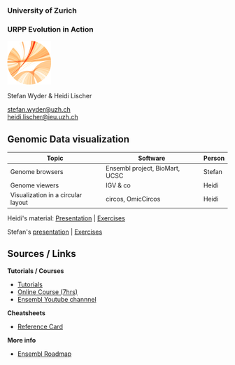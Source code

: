 ### University of Zurich
### URPP Evolution in Action
![URPP logo](Logo_URPP_kl2.png)

Stefan Wyder & Heidi Lischer

stefan.wyder@uzh.ch  
heidi.lischer@ieu.uzh.ch


## Genomic Data visualization
  
  

Topic             | Software | Person 
----------------- | -------- | ------------------
Genome browsers | Ensembl project, BioMart, UCSC | Stefan
Genome viewers | IGV & co | Heidi
Visualization in a circular layout | circos, OmicCircos | Heidi
  
  
Heidi's material: [Presentation](URPP_Tutorial_GenomicVisual_HL.pdf) | [Exercises](Exercises_GenomicVisualiz_HL.pdf)  
  
Stefan's [presentation](URPP_Tutorial_GenomicVisual_SW.pdf) | [Exercises](Exercises_ensembl.md) 
  
  
  
## Sources / Links
  
**Tutorials / Courses**    
- [Tutorials](http://www.ensembl.org/info/website/tutorials/index.html)
- [Online Course (7hrs)](http://www.ebi.ac.uk/training/online/course/ensembl-browser-webinar-series-2016)
- [Ensembl Youtube channnel](https://www.youtube.com/user/EnsemblHelpdesk)

**Cheatsheets**  
- [Reference Card](Ensembl_quick_reference_card.pdf)  
  
**More info**  
- [Ensembl Roadmap](http://www.ensembl.info/roadmap/)

